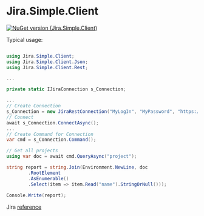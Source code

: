 # Jira.Simple.Client

[![NuGet version (Jira.Simple.Client)](https://img.shields.io/nuget/v/Jira.Simple.Client.svg?style=flat-square)](https://www.nuget.org/packages/Jira.Simple.Client/)

Typical usage:

```c#

using Jira.Simple.Client;
using Jira.Simple.Client.Json;
using Jira.Simple.Client.Rest;

...

private static IJiraConnection s_Connection;

...
// Create Connection
s_Connection = new JiraRestConnection("MyLogIn", "MyPassword", "https://My_Jira_Server.com");
// Connect
await s_Connection.ConnectAsync();
...
// Create Command for Connection
var cmd = s_Connection.Command();

// Get all projects
using var doc = await cmd.QueryAsync("project");

string report = string.Join(Environment.NewLine, doc
        .RootElement
        .AsEnumerable()
        .Select(item => item.Read("name").StringOrNull()));
        
Console.Write(report);

```
Jira [reference](https://docs.atlassian.com/software/jira/docs/api/REST/8.7.0/)
